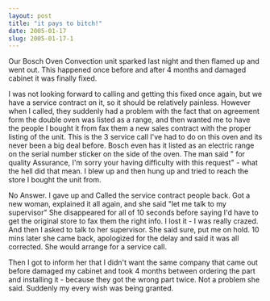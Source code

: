 ```yaml
---
layout: post
title: "it pays to bitch!"
date: 2005-01-17
slug: 2005-01-17-1
---
```


Our Bosch Oven Convection unit sparked last night and then flamed up and went out.  This happened once before and after 4 months and damaged cabinet it was finally fixed.

I was not looking forward to calling and getting this fixed once again, but we have a service contract on it, so it should be relatively painless. However when I called, they suddenly had a problem with the fact that on agreement form the double oven was listed as a range, and then wanted me to have the people I bought it from fax them a new sales contract with the proper listing of the unit.  This is the 3 service call I&apos;ve had to do on this oven and its never been a big deal before.  Bosch even has it listed as an electric range on the serial number sticker on the side of the oven.  The man said &quot; for quality Assurance, I&apos;m sorry your having difficulty with this request&quot; - what the hell did that mean.  I blew up and then hung up and tried to reach the store I bought the unit from.  

No Answer.  I gave up and Called the service contract people back.  Got a new woman, explained it all again, and she said &quot;let me talk to my supervisor&quot;  She disappeared for all of 10 seconds before saying I&apos;d have to get the original store to fax them the right info.  I lost it - I was really crazed.  And then I asked to talk to her supervisor.  She said sure, put me on hold.  10 mins later she came back, apologized for the delay and said it was all corrected.  She would arrange for a service call.  

Then I got to inform her that I didn&apos;t want the same company that came out before damaged my cabinet and took 4 months between ordering the part and installing it - because they got the wrong part twice.   Not a problem she said.  Suddenly my every wish was being granted.  
